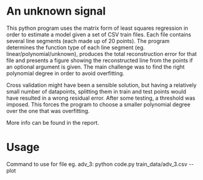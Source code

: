 # An unknown signal
This python program uses the matrix form of least squares regression in order to estimate a model given a set of CSV train files. Each file contains several line segments (each made up of 20 points). The program determines the function type of each line segment (eg. linear/polynomial/unknown), produces the total reconstruction error for that file and presents a figure showing the reconstructed line from the points if an optional argument is given. The main challenge was to find the right polynomial degree in order to avoid overfitting. 

Cross validation might have been a sensible solution, but having a relatively small number of datapoints, splitting them in train and test points would have resulted in a wrong residual error. After some testing, a threshold was imposed. This forces the program to choose a smaller polynomial degree over the one that was overfitting. 

More info can be found in the report.

# Usage
Command to use for file eg. adv_3:
python code.py train_data/adv_3.csv --plot
